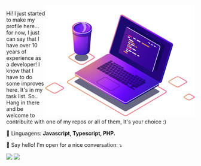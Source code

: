 <img src="https://github.com/jayremias/jayremias/blob/700e2a7e2461a8b69b6b8e36b1abd2bbf42613e0/computer-illustration.png" min-width="400px" max-width="400px" width="400px" align="right" alt="Computador iuriCode">

<p align="left"> 
  Hi! I just started to make my profile here... for now, I just can say that I have over 10 years of experience as a developer! I know that I have to do some improves here. It's in my task list. So.. Hang in there and be welcome to contribuite with one of my repos or all of them, It's your choice :)
</p>

<p align="left">
  💾 Linguagens: <strong>Javascript, Typescript, PHP.</strong>
</p>

<p align="left">
  📮 Say hello! I'm open for a nice conversation: ⤵️
</p>

<p align="left">
  <a href="mailto:jaybertoldi@gmail.com" alt="Gmail">
  <img src="https://img.shields.io/badge/-Gmail-FF0000?style=flat-square&labelColor=FF0000&logo=gmail&logoColor=white&link=LINK-DO-SEU-EMAIL" /></a>

  <a href="https://linkedin.com/in/jonathanbertoldi" alt="Linkedin">
  <img src="https://img.shields.io/badge/-Linkedin-0e76a8?style=flat-square&logo=Linkedin&logoColor=white&link=LINK-DO-SEU-LINKEDIN" /></a>
</p>  
<!--
**jayremias/jayremias** is a ✨ _special_ ✨ repository because its `README.md` (this file) appears on your GitHub profile.

Here are some ideas to get you started:

- 🔭 I’m currently working on ...
- 🌱 I’m currently learning ...
- 👯 I’m looking to collaborate on ...
- 🤔 I’m looking for help with ...
- 💬 Ask me about ...
- 📫 How to reach me: ...
- 😄 Pronouns: ...
- ⚡ Fun fact: ...
-->
